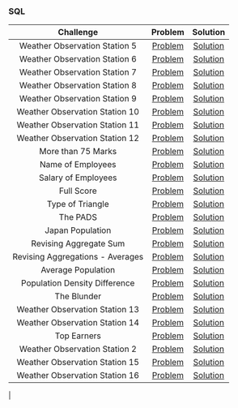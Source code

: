 ### SQL

|                 Challenge                  |                                               Problem                                               |                                                Solution                                                                          |
| :----------------------------------------: | :-------------------------------------------------------------------------------------------------: | :------------------------------------------------------------------------------------------------------------------------------: |
|        Weather Observation Station 5       |         [Problem](https://www.hackerrank.com/challenges/weather-observation-station-5/problem)      |       [Solution](https://github.com/mastermindharsh/Hackerrank-Solutions/blob/main/SQL/weather-observation-station-5.sql)        |
|        Weather Observation Station 6       |         [Problem](https://www.hackerrank.com/challenges/weather-observation-station-6/problem)      |       [Solution](https://github.com/mastermindharsh/Hackerrank-Solutions/blob/main/SQL/weather-observation-station-6.sql)        |
|        Weather Observation Station 7       |         [Problem](https://www.hackerrank.com/challenges/weather-observation-station-7/problem)      |       [Solution](https://github.com/mastermindharsh/Hackerrank-Solutions/blob/main/SQL/weather-observation-station-7.sql)        |
|        Weather Observation Station 8       |         [Problem](https://www.hackerrank.com/challenges/weather-observation-station-8/problem)      |       [Solution](https://github.com/mastermindharsh/Hackerrank-Solutions/blob/main/SQL/weather-observation-station-8.sql)        |
|        Weather Observation Station 9       |         [Problem](https://www.hackerrank.com/challenges/weather-observation-station-9/problem)      |       [Solution](https://github.com/mastermindharsh/Hackerrank-Solutions/blob/main/SQL/weather-observation-station-9.sql)        |
|        Weather Observation Station 10      |         [Problem](https://www.hackerrank.com/challenges/weather-observation-station-10/problem)     |       [Solution](https://github.com/mastermindharsh/Hackerrank-Solutions/blob/main/SQL/weather-observation-station-10.sql)       |
|        Weather Observation Station 11      |         [Problem](https://www.hackerrank.com/challenges/weather-observation-station-11/problem)     |       [Solution](https://github.com/mastermindharsh/Hackerrank-Solutions/blob/main/SQL/weather-observation-station-11.sql)       |
|        Weather Observation Station 12      |         [Problem](https://www.hackerrank.com/challenges/weather-observation-station-12/problem)     |       [Solution](https://github.com/mastermindharsh/Hackerrank-Solutions/blob/main/SQL/weather-observation-station-12.sql)       |
|        More than 75 Marks                  |         [Problem](https://www.hackerrank.com/challenges/more-than-75-marks/problem)                 |       [Solution](https://github.com/mastermindharsh/Hackerrank-Solutions/blob/main/SQL/more-than-75-marks.sql)                   |
|        Name of Employees                   |         [Problem](https://www.hackerrank.com/challenges/name-of-employees/problem)                  |       [Solution](https://github.com/mastermindharsh/Hackerrank-Solutions/blob/main/SQL/name-of-employees.sql)                    |
|        Salary of Employees                 |         [Problem](https://www.hackerrank.com/challenges/salary-of-employees/problem)                |       [Solution](https://github.com/mastermindharsh/Hackerrank-Solutions/blob/main/SQL/salary-of-employees.sql)                  |
|        Full Score                          |         [Problem](https://www.hackerrank.com/challenges/full-score/problem)                         |       [Solution](https://github.com/mastermindharsh/Hackerrank-Solutions/blob/main/SQL/full-score.sql)                           |
|        Type of Triangle                    |         [Problem](https://www.hackerrank.com/challenges/what-type-of-triangle/problem)              |       [Solution](https://github.com/mastermindharsh/Hackerrank-Solutions/blob/main/SQL/type-of-triangle.sql)                     |
|        The PADS                            |         [Problem](https://www.hackerrank.com/challenges/the-pads/problem)                           |       [Solution](https://github.com/mastermindharsh/Hackerrank-Solutions/blob/main/SQL/the-pads.sql)                             |                                                                           
|        Japan Population                    |         [Problem](https://www.hackerrank.com/challenges/japan-population/problem)                   |       [Solution](https://github.com/mastermindharsh/Hackerrank-Solutions/blob/main/SQL/japan-population.sql)                     |
|        Revising Aggregate Sum              |         [Problem](https://www.hackerrank.com/challenges/revising-aggregations-sum/problem)          |       [Solution](https://github.com/mastermindharsh/Hackerrank-Solutions/blob/main/SQL/revising-aggregations-sum.sql)            |
|        Revising Aggregations - Averages    |         [Problem](https://www.hackerrank.com/challenges/revising-aggregations-the-average-function/problem)|[Solution](https://github.com/mastermindharsh/Hackerrank-Solutions/blob/main/SQL/revising-aggregations-the-average-function.sql)|
|        Average Population                  |         [Problem](https://www.hackerrank.com/challenges/average-population/problem)                 |       [Solution](https://github.com/mastermindharsh/Hackerrank-Solutions/blob/main/SQL/average-population.sql)                   |
|        Population Density Difference       |         [Problem](https://www.hackerrank.com/challenges/population-density-difference/problem)      |       [Solution](https://github.com/mastermindharsh/Hackerrank-Solutions/blob/main/SQL/population-density-difference.sql)        |
|        The Blunder                         |         [Problem](https://www.hackerrank.com/challenges/the-blunder/problem)                        |       [Solution](https://github.com/mastermindharsh/Hackerrank-Solutions/blob/main/SQL/the-blunder.sql)                          |
|        Weather Observation Station 13      |         [Problem](https://www.hackerrank.com/challenges/weather-observation-station-13/problem)     |       [Solution](https://github.com/mastermindharsh/Hackerrank-Solutions/blob/main/SQL/weather-observation-station-13.sql)       |
|        Weather Observation Station 14      |         [Problem](https://www.hackerrank.com/challenges/weather-observation-station-14/problem)     |       [Solution](https://github.com/mastermindharsh/Hackerrank-Solutions/blob/main/SQL/weather-observation-station-14.sql)       | 
|        Top Earners                         |         [Problem](https://www.hackerrank.com/challenges/earnings-of-employees/problem)              |       [Solution](https://github.com/mastermindharsh/Hackerrank-Solutions/blob/main/SQL/earnings-of-employees.sql)                |
|        Weather Observation Station 2       |         [Problem](https://www.hackerrank.com/challenges/weather-observation-station-2/problem)      |       [Solution](https://github.com/mastermindharsh/Hackerrank-Solutions/blob/main/SQL/weather-observation-station-2.sql)        |
|        Weather Observation Station 15      |         [Problem](https://www.hackerrank.com/challenges/weather-observation-station-15/problem)     |       [Solution](https://github.com/mastermindharsh/Hackerrank-Solutions/blob/main/SQL/weather-observation-station-15.sql)       |
|        Weather Observation Station 16      |         [Problem](https://www.hackerrank.com/challenges/weather-observation-station-16/problem)     |       [Solution](https://github.com/mastermindharsh/Hackerrank-Solutions/blob/main/SQL/weather-observation-station-16.sql)       |
|